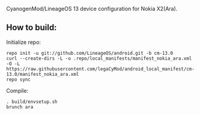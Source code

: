 CyanogenMod/LineageOS 13 device configuration for Nokia X2(Ara).

How to build:
-------------

Initialize repo:

    repo init -u git://github.com/LineageOS/android.git -b cm-13.0
    curl --create-dirs -L -o .repo/local_manifests/manifest_nokia_ara.xml -O -L https://raw.githubusercontent.com/legaCyMod/android_local_manifest/cm-13.0/manifest_nokia_ara.xml
    repo sync

Compile:

    . build/envsetup.sh
    brunch ara

